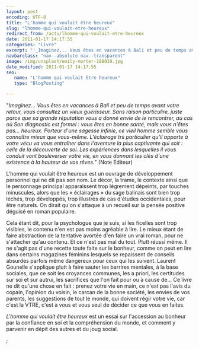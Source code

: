 ```yaml
---
layout: post
encoding: UTF-8
title: "L'homme qui voulait être heureux"
slug: "lhomme-qui-voulait-etre-heureux"
redirect_from: /actu/lhomme-qui-voulait-etre-heureux
date: 2011-01-17 14:17:55
categories: "Livre"
excerpt: "'_Imaginez... Vous êtes en vacances à Bali et peu de temps avant votre retour, vous consultez un vieux guérisseur. Sans raison particulire, juste parce que sa grande réputation vous a donné envie de le rencontrer, au cas où Son diagnostic est formel : vous êtes en bonne santé, mais vous n'êtes pas... heureux._"
navbarclass: "nav--absolute nav--transparent"
image: /img/unsplash/emily-morter-188019.jpg
date_modified: 2011-01-17 14:17:55
seo:
   name: "L'homme qui voulait être heureux"
   type: "BlogPosting"

---
```

"_Imaginez... Vous êtes en vacances à Bali et peu de temps avant votre retour, vous consultez un vieux guérisseur. Sans raison particulire, juste parce que sa grande réputation vous a donné envie de le rencontrer, au cas où Son diagnostic est formel : vous êtes en bonne santé, mais vous n'êtes pas... heureux._
_Porteur d'une sagesse infinie, ce vieil homme semble vous connaître mieux que vous-même. L'éclairage trs particulier qu'il apporte à votre vécu va vous entraîner dans l'aventure la plus captivante qui soit : celle de la découverte de soi. Les expériences dans lesquelles il vous conduit vont bouleverser votre vie, en vous donnant les clés d'une existence à la hauteur de vos rêves._" (Note Editeur)

L'homme qui voulait être heureux est un ouvrage de développement personnel qui ne dit pas son nom. Le décor, la trame, le contexte ainsi que le personnage principal apparaissent trop légrement dépeints, par touches minuscules, alors que les « éclairages » du sage balinais sont bien trop léchés, trop développés, trop illustrés de cas d'études occidentales, pour être naturels. On dirait qu'on s'attaque à un recueil sur la pensée positive déguisé en roman populaire.

Cela étant dit, pour la psychologue que je suis, si les ficelles sont trop visibles, le contenu n'en est pas moins agréable à lire. Le mieux étant de faire abstraction de la tentative avortée d'en faire un vrai roman, pour ne s'attacher qu'au contenu. Et ce n'est pas mal du tout. Plutt réussi même. Il ne s'agit pas d'une recette toute faite sur le bonheur, comme on peut en lire dans certains magazines féminins lesquels se repaissent de conseils absurdes parfois même dangereux pour ceux qui les suivent. Laurent Gounelle s'applique plutt à faire sauter les barrires mentales, à la base sociales, que ce soit les croyances communes, les a priori, les certitudes sur soi et sur autrui, les sacrifices que l'on fait pour ou à cause de... Ce livre ne dit qu'une chose en fait : prenez votre vie en main, ce n'est pas l'avis du copain, l'opinion du voisin, le carcan de la bonne société, les envies de vos parents, les suggestions de tout le monde, qui doivent régir votre vie, car c'est la VTRE, c'est à vous et vous seul de décider ce que vous en faites.

_L'homme qui voulait être heureux_ est un essai sur l'accession au bonheur par la confiance en soi et la compréhension du monde, et comment y parvenir en dépit des autres et du joug social.

  ;